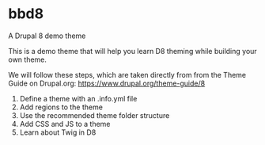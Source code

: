 # bbd8
A Drupal 8 demo theme

This is a demo theme that will help you learn D8 theming while building your own
theme.

We will follow these steps, which are taken directly from from the Theme Guide
on Drupal.org: https://www.drupal.org/theme-guide/8

1. Define a theme with an .info.yml file
2. Add regions to the theme
2. Use the recommended theme folder structure
2. Add CSS and JS to a theme
2. Learn about Twig in D8

